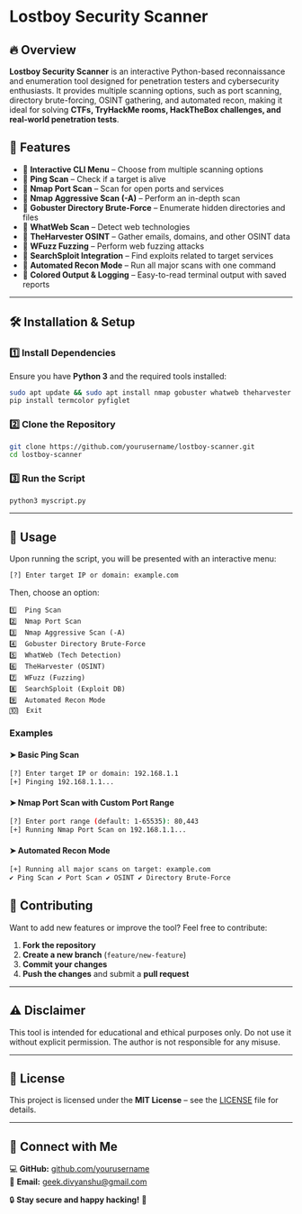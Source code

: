 # Lostboy Security Scanner

## 🔥 Overview
**Lostboy Security Scanner** is an interactive Python-based reconnaissance and enumeration tool designed for penetration testers and cybersecurity enthusiasts. It provides multiple scanning options, such as port scanning, directory brute-forcing, OSINT gathering, and automated recon, making it ideal for solving **CTFs, TryHackMe rooms, HackTheBox challenges, and real-world penetration tests**.

## 🎯 Features
- 🔹 **Interactive CLI Menu** – Choose from multiple scanning options
- 🔹 **Ping Scan** – Check if a target is alive
- 🔹 **Nmap Port Scan** – Scan for open ports and services
- 🔹 **Nmap Aggressive Scan (-A)** – Perform an in-depth scan
- 🔹 **Gobuster Directory Brute-Force** – Enumerate hidden directories and files
- 🔹 **WhatWeb Scan** – Detect web technologies
- 🔹 **TheHarvester OSINT** – Gather emails, domains, and other OSINT data
- 🔹 **WFuzz Fuzzing** – Perform web fuzzing attacks
- 🔹 **SearchSploit Integration** – Find exploits related to target services
- 🔹 **Automated Recon Mode** – Run all major scans with one command
- 🔹 **Colored Output & Logging** – Easy-to-read terminal output with saved reports

---

## 🛠 Installation & Setup
### **1️⃣ Install Dependencies**
Ensure you have **Python 3** and the required tools installed:
```bash
sudo apt update && sudo apt install nmap gobuster whatweb theharvester wfuzz exploitdb figlet
pip install termcolor pyfiglet
```

### **2️⃣ Clone the Repository**
```bash
git clone https://github.com/yourusername/lostboy-scanner.git
cd lostboy-scanner
```

### **3️⃣ Run the Script**
```bash
python3 myscript.py
```

---

## 🚀 Usage
Upon running the script, you will be presented with an interactive menu:
```bash
[?] Enter target IP or domain: example.com
```
Then, choose an option:
```
1️⃣  Ping Scan
2️⃣  Nmap Port Scan
3️⃣  Nmap Aggressive Scan (-A)
4️⃣  Gobuster Directory Brute-Force
5️⃣  WhatWeb (Tech Detection)
6️⃣  TheHarvester (OSINT)
7️⃣  WFuzz (Fuzzing)
8️⃣  SearchSploit (Exploit DB)
9️⃣  Automated Recon Mode
🔟  Exit
```

### **Examples**
#### ➤ **Basic Ping Scan**
```bash
[?] Enter target IP or domain: 192.168.1.1
[+] Pinging 192.168.1.1...
```

#### ➤ **Nmap Port Scan with Custom Port Range**
```bash
[?] Enter port range (default: 1-65535): 80,443
[+] Running Nmap Port Scan on 192.168.1.1...
```

#### ➤ **Automated Recon Mode**
```bash
[+] Running all major scans on target: example.com
✔️ Ping Scan ✔️ Port Scan ✔️ OSINT ✔️ Directory Brute-Force
```


## 🤝 Contributing
Want to add new features or improve the tool? Feel free to contribute:
1. **Fork the repository**
2. **Create a new branch** (`feature/new-feature`)
3. **Commit your changes**
4. **Push the changes** and submit a **pull request**

---

## ⚠️ Disclaimer
This tool is intended for educational and ethical purposes only. Do not use it without explicit permission. The author is not responsible for any misuse.

---

## 📜 License
This project is licensed under the **MIT License** – see the [LICENSE](LICENSE) file for details.

---

## 🔗 Connect with Me
💻 **GitHub:** [github.com/yourusername](https://github.com/div3107)   
📧 **Email:** geek.divyanshu@gmail.com  

🔒 **Stay secure and happy hacking!** 🚀

